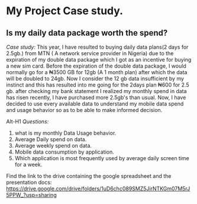 # My Project Case study.

## Is my daily data package worth the spend?
*Case study:* This year, I have resulted to buying daily data plans(2 days for 2.5gb.) from MTN ( A network service provider in Nigeria) due to the expiration of my double data package which I got as an incentive for buying a new sim card. 
Before the expiration of the double data package, I would normally go for a  ₦3500 GB for 12gb (A 1 month plan) after which the data will be doubled to 24gb. Now I consider the 12 gb data insufficient by my instinct and this has resulted 
into me going for the 2days plan  ₦600 for 2.5 gb. after checking my bank statement I realized my monthly spend in data has risen recently, I have purchased more 2.5gb's than usual. Now, I have decided to use every available data to understand 
my mobile data spend and usage behavior so as to be able to make informed decision.

Alt-H1
*Questions:*

1. what is my monthly Data Usage behavior.
2. Average Daily spend on data.
3. Average weekly spend on data.
4. Mobile data consumption by application.
5. Which application is most frequently used by average daily screen time for a week.

Find the link to the drive containing the google spreadsheet and the presentation docs:
https://drive.google.com/drive/folders/1uD6chc089SMZ5JirNTKGm07M5rJ5PPW_?usp=sharing
